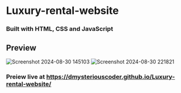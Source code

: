 # Luxury-rental-website
### Built with HTML, CSS and JavaScript

## Preview
![Screenshot 2024-08-30 145103](https://github.com/user-attachments/assets/272090ac-29e2-4f26-85c1-b103e9f3644a)
![Screenshot 2024-08-30 221821](https://github.com/user-attachments/assets/e06f6896-29ff-45ae-8970-85f9f3fdaf83)



### Preiew live at https://dmysteriouscoder.github.io/Luxury-rental-website/
